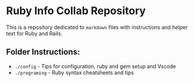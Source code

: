 # Ruby Info Collab Repository

This is a repository dedicated to `markdown` files with instructions and helper text for Ruby and Rails.

## Folder Instructions:

- `./config` - Tips for configuration, ruby and gem setup and Vscode
- `./programing` - Ruby syntax cheatsheets and tips
